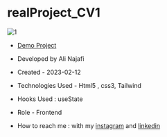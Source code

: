 # realProject_CV1


![1](https://github.com/aliafrouz/realProject_CV1/assets/147813870/1122ff61-d79a-4c31-8a92-c23ff9c28e4d)



- [Demo Project](https://alinajafi-developer.github.io/realProject_CV1/)

- Developed by Ali Najafi

- Created - 2023-02-12

- Technologies Used - Html5 , css3, Tailwind

- Hooks Used : useState 

- Role - Frontend

- How to reach me : with my [instagram](https://www.instagram.com/alinajafi_developer) and [linkedin](https://www.linkedin.com/in/alinajafi-developer/)
